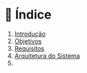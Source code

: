 # 📑 Índice

1. [Introdução](introducao.md)
2. [Objetivos](objetivos.md)
3. [Requisitos](requisitos.md)
4. [Arquitetura do Sistema](arquitetura-do-sistema.md)
5.

